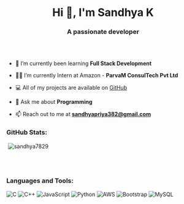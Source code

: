<h1 align="center">Hi 👋, I'm Sandhya K</h1>
<h3 align="center">A passionate developer </h3>

<br>
<br>

- 🌱 I’m currently been learning **Full Stack Development**

- 👨‍💻 I’m currently Intern at Amazon - **ParvaM ConsulTech Pvt Ltd**

- 💻 All of my projects are available on [GitHub](https://github.com/Sandhya7829/2LG21CS035_SANDHYA_T-P_25_GEC_Talakal_ParvaM.git)

- 💬 Ask me about **Programming**

- 📫 Reach out to me at **sandhyapriya382@gmail.com**

<h3 align="left">GitHub Stats:</h3>
<div>

<p>&nbsp;<img align="center" src="https://github-readme-stats.vercel.app/api?username=sandhya7829&show_icons=true&locale=en" alt="sandhya7829" /></p>
<br>
</div>
<br>
<h3 align="left">Languages and Tools:</h3>

![C](https://img.shields.io/badge/c-%2300599C.svg?style=flat&logo=c&logoColor=white) ![C++](https://img.shields.io/badge/c++-%2300599C.svg?style=flat&logo=c%2B%2B&logoColor=white)  ![JavaScript](https://img.shields.io/badge/javascript-%23323330.svg?style=flat&logo=javascript&logoColor=%23F7DF1E) ![Python](https://img.shields.io/badge/python-3670A0?style=flat&logo=python&logoColor=ffdd54) ![AWS](https://img.shields.io/badge/AWS-%23FF9900.svg?style=flat&logo=amazon-aws&logoColor=white)  ![Bootstrap](https://img.shields.io/badge/bootstrap-%23563D7C.svg?style=flat&logo=bootstrap&logoColor=white) ![MySQL](https://img.shields.io/badge/mysql-%2300f.svg?style=flat&logo=mysql&logoColor=white) 

